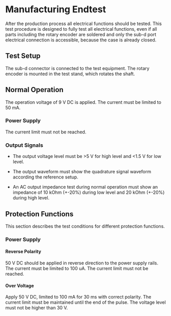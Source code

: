 

# Manufacturing Endtest

After the production process all electrical functions should be tested. This test procedure is designed to fully test all electrical functions, even if all parts including the rotary encoder are soldered and only the sub-d port electrical connection is accessible, because the case is already closed.

## Test Setup

The sub-d connector is connected to the test equipment. The rotary encoder is mounted in the test stand, which rotates the shaft.

## Normal Operation

The operation voltage of 9 V DC is applied. The current must be limited to 50 mA.

### Power Supply

The current limit must not be reached.

### Output Signals

- The output voltage level must be >5 V for high level and <1.5 V for low level.

- The output waveform must show the quadrature signal waveform according the reference setup.

- An AC output impedance test during normal operation must show an impedance of 10 kOhm (+-20%) during low level and 20 kOhm (+-20%) during high level.

## Protection Functions

This section describes the test conditions for different protection functions.

### Power Supply

#### Reverse Polarity

50 V DC should be applied in reverse direction to the power supply rails. The current must be limited to 100 uA. The current limit must not be reached.

#### Over Voltage

Apply 50 V DC, limited to 100 mA for 30 ms with correct polarity. The current limit must be maintained until the end of the pulse. The voltage level must not be higher than 30 V.





